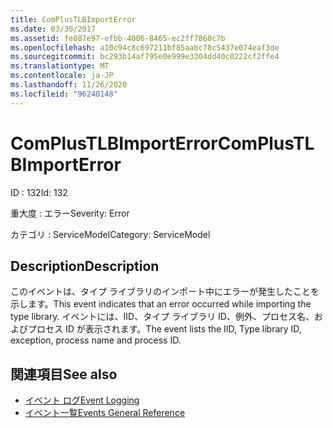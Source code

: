 ```yaml
---
title: ComPlusTLBImportError
ms.date: 03/30/2017
ms.assetid: fe087e97-efbb-4006-8465-ec2ff7860c7b
ms.openlocfilehash: a10c94c8c697211bf85aabc78c5437e074eaf3de
ms.sourcegitcommit: bc293b14af795e0e999e3304dd40c0222cf2ffe4
ms.translationtype: MT
ms.contentlocale: ja-JP
ms.lasthandoff: 11/26/2020
ms.locfileid: "96240148"
---
```

# <a name="complustlbimporterror"></a><span data-ttu-id="0411e-102">ComPlusTLBImportError</span><span class="sxs-lookup"><span data-stu-id="0411e-102">ComPlusTLBImportError</span></span>

<span data-ttu-id="0411e-103">ID : 132</span><span class="sxs-lookup"><span data-stu-id="0411e-103">Id: 132</span></span>  
  
 <span data-ttu-id="0411e-104">重大度 : エラー</span><span class="sxs-lookup"><span data-stu-id="0411e-104">Severity: Error</span></span>  
  
 <span data-ttu-id="0411e-105">カテゴリ : ServiceModel</span><span class="sxs-lookup"><span data-stu-id="0411e-105">Category: ServiceModel</span></span>  
  
## <a name="description"></a><span data-ttu-id="0411e-106">Description</span><span class="sxs-lookup"><span data-stu-id="0411e-106">Description</span></span>  

 <span data-ttu-id="0411e-107">このイベントは、タイプ ライブラリのインポート中にエラーが発生したことを示します。</span><span class="sxs-lookup"><span data-stu-id="0411e-107">This event indicates that an error occurred while importing the type library.</span></span> <span data-ttu-id="0411e-108">イベントには、IID、タイプ ライブラリ ID、例外、プロセス名、およびプロセス ID が表示されます。</span><span class="sxs-lookup"><span data-stu-id="0411e-108">The event lists the IID, Type library ID, exception, process name and process ID.</span></span>  
  
## <a name="see-also"></a><span data-ttu-id="0411e-109">関連項目</span><span class="sxs-lookup"><span data-stu-id="0411e-109">See also</span></span>

- [<span data-ttu-id="0411e-110">イベント ログ</span><span class="sxs-lookup"><span data-stu-id="0411e-110">Event Logging</span></span>](index.md)
- [<span data-ttu-id="0411e-111">イベント一覧</span><span class="sxs-lookup"><span data-stu-id="0411e-111">Events General Reference</span></span>](events-general-reference.md)
